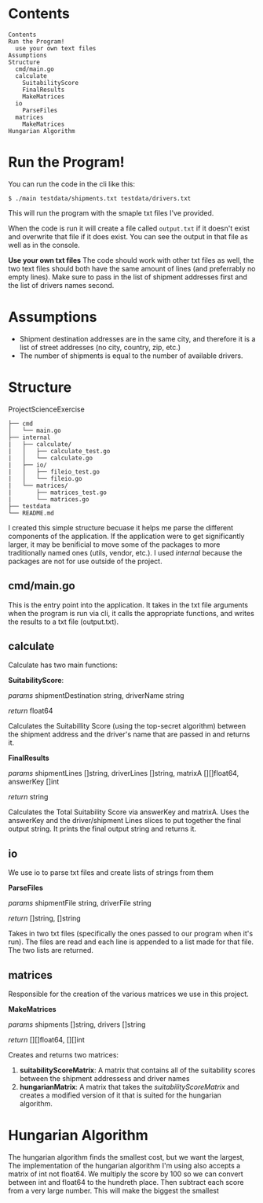 # Contents
```
Contents
Run the Program!
  use your own text files
Assumptions
Structure
  cmd/main.go
  calculate
    SuitabilityScore
    FinalResults
    MakeMatrices
  io
    ParseFiles
  matrices
    MakeMatrices
Hungarian Algorithm
```

# Run the Program!
You can run the code in the cli like this:
```
$ ./main testdata/shipments.txt testdata/drivers.txt
```
This will run the program with the smaple txt files I've provided.

When the code is run it will create a file called `output.txt` if it doesn't
exist and overwrite that file if it does exist. You can see the output in that
file as well as in the console.

**Use your own txt files**
The code should work with other txt files as well, the two text files should
both have the same amount of lines (and preferrably no empty lines). 
Make sure to pass in the list of shipment addresses first and the list of
drivers names second.

# Assumptions
- Shipment destination addresses are in the same city, and therefore it is a 
  list of street addresses (no city, country, zip, etc.)
- The number of shipments is equal to the number of available drivers.

# Structure
ProjectScienceExercise
```
├── cmd
│   └── main.go
├── internal
|   ├── calculate/
|   │   ├── calculate_test.go
|   │   └── calculate.go
|   ├── io/
|   │   ├── fileio_test.go
|   │   └── fileio.go
|   └── matrices/
|       ├── matrices_test.go
|       └── matrices.go
├── testdata
└── README.md
```
I created this simple structure becuase it helps me parse the different 
components of the application. If the application were to get significantly
larger, it may be benificial to move some of the packages to more traditionally
named ones (utils, vendor, etc.). I used *internal* because the packages are not
for use outside of the project.

## cmd/main.go
This is the entry point into the application. It takes in the txt file arguments
when the program is run via cli, it calls the appropriate functions, and writes
the results to a txt file (output.txt).

## calculate
Calculate has two main functions:

**SuitabilityScore**:

*params* shipmentDestination string, driverName string

*return* float64

Calculates the Suitabillity Score (using the top-secret algorithm) between
the shipment address and the driver's name that are passed in and returns it.

**FinalResults**

*params* shipmentLines []string, driverLines []string, matrixA [][]float64, answerKey []int

*return* string

Calculates the Total Suitability Score via answerKey and matrixA. Uses the
answerKey and the driver/shipment Lines slices to put together the final output
string. It prints the final output string and returns it.

## io
We use io to parse txt files and create lists of strings from them

**ParseFiles**

*params* shipmentFile string, driverFile string

*return* []string, []string


Takes in two txt files (specifically the ones passed to our program when it's
run). The files are read and each line is appended to a list made for that file.
The two lists are returned.

## matrices
Responsible for the creation of the various matrices we use in this project.

**MakeMatrices**

*params* shipments []string, drivers []string

*return* [][]float64, [][]int

Creates and returns two matrices:
  1. **suitabilityScoreMatrix**: A matrix that contains all of the suitability 
    scores between the shipment addressess and driver names
  2. **hungarianMatrix**: A matrix that takes the *suitabilityScoreMatrix* and
    creates a modified version of it that is suited for the hungarian algorithm.

# Hungarian Algorithm
The hungarian algorithm finds the smallest cost, but we want the largest,
The implementation of the hungarian algorithm I'm using also accepts a
matrix of int not float64. We multiply the score by 100 so we can convert
between int and float64 to the hundreth place. Then subtract each score from
a very large number. This will make the biggest the smallest 